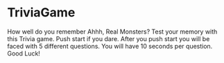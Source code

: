 # TriviaGame
How well do you remember Ahhh, Real Monsters?
Test your memory with this Trivia game. Push start if you dare. After you push start you will be faced with 5 different questions. You will have 10 seconds per question. Good Luck!
